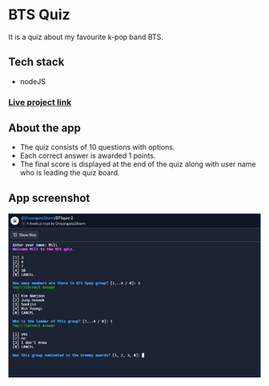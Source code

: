 # BTS Quiz

It is a quiz about my favourite k-pop band BTS.

## Tech stack
- nodeJS

### [Live project link](https://replit.com/@DivyanganaSharm/BTSquiz-2?embed=1&output=1)

## About the app

* The quiz consists of 10 questions with options.
* Each correct answer is awarded 1 points.
* The final score is displayed at the end of the quiz along with user name who is leading the quiz board.

## App screenshot

![app screenshot](/screenShot/bts-quiz.JPG)